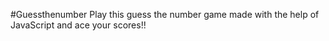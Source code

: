 #Guessthenumber
Play this guess the number game made with the help of JavaScript and ace your scores!!
